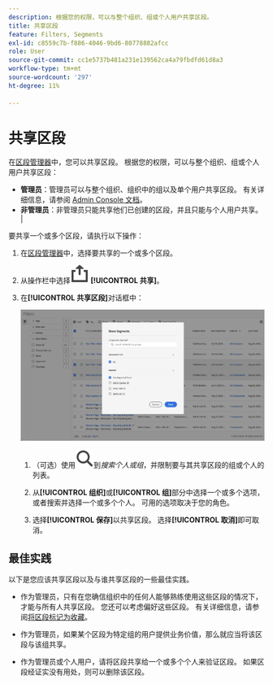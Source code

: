 ```yaml
---
description: 根据您的权限，可以与整个组织、组或个人用户共享区段。
title: 共享区段
feature: Filters, Segments
exl-id: c8559c7b-f886-4046-9bd6-80778882afcc
role: User
source-git-commit: cc1e5737b481a231e139562ca4a79fbdfd61d8a3
workflow-type: tm+mt
source-wordcount: '297'
ht-degree: 11%

---
```


# 共享区段

在[区段管理器](manage-filters.md)中，您可以共享区段。 根据您的权限，可以与整个组织、组或个人用户共享区段：

* **管理员**：管理员可以与整个组织、组织中的组以及单个用户共享区段。 有关详细信息，请参阅 [Admin Console 文档](https://helpx.adobe.com/cn/enterprise/using/manage-products.html)。
* **非管理员**：非管理员只能共享他们已创建的区段，并且只能与个人用户共享。 |

要共享一个或多个区段，请执行以下操作：

1. 在[区段管理器](manage-filters.md)中，选择要共享的一个或多个区段。
1. 从操作栏中选择![共享](/help/assets/icons/ShareAlt.svg) **[!UICONTROL 共享]**。
1. 在&#x200B;**[!UICONTROL 共享区段]**&#x200B;对话框中：

   ![共享区段对话框](assets/share-filter-dialog.png)

   1. （可选）使用![搜索](/help/assets/icons/Search.svg)到&#x200B;*搜索个人或组*，并限制要与其共享区段的组或个人的列表。

   1. 从&#x200B;**[!UICONTROL 组织]**&#x200B;或&#x200B;**[!UICONTROL 组]**&#x200B;部分中选择一个或多个选项，或者搜索并选择一个或多个个人。 可用的选项取决于您的角色。

   1. 选择&#x200B;**[!UICONTROL 保存]**&#x200B;以共享区段。 选择&#x200B;**[!UICONTROL 取消]**&#x200B;即可取消。

## 最佳实践

以下是您应该共享区段以及与谁共享区段的一些最佳实践。

* 作为管理员，只有在您确信组织中的任何人能够熟练使用这些区段的情况下，才能与所有人共享区段。 您还可以考虑偏好这些区段。 有关详细信息，请参阅[将区段标记为收藏](filters-favorite.md)。

* 作为管理员，如果某个区段为特定组的用户提供业务价值，那么就应当将该区段与该组共享。

* 作为管理员或个人用户，请将区段共享给一个或多个个人来验证区段。 如果区段经证实没有用处，则可以删除该区段。

